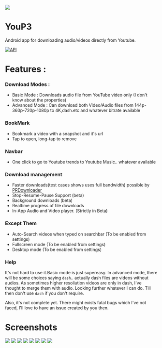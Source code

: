 ![](https://raw.githubusercontent.com/ExploiTR/YouP3/master/app/src/main/res/mipmap-xxxhdpi/ic_launcher.png)
# YouP3
Android app for downloading audio/videos directly from Youtube.

<a href="https://android-arsenal.com/api?level=19"><img src="https://img.shields.io/badge/API-19%2B-brightgreen.svg?style=flat" border="0" alt="API"></a>

# Features :
 
 ### Download Modes :
  * Basic Mode : Downloads audio file from YouTube video only (I don't know about the properties)
  * Advanced Mode : Can download both Video/Audio files from 144p-360p-720p-1080p to 4K,dash.etc and whatever bitrate available
 ### BookMark
  * Bookmark a video with a snapshot and it's url
  * Tap to open, long-tap to remove
 ### Navbar
  * One click to go to Youtube trends to Youtube Music.. whatever available
 ### Download management
  * Faster downloads(test cases shows uses full bandwidth) possible by [PRDownloader](https://github.com/MindorksOpenSource/PRDownloader)
  * Stop-Resume-Pause Support (beta)
  * Background downloads (beta)
  * Realtime progress of file downloads
  * In-App Audio and Video player. (Strictly in Beta)
 ### Except Them
  * Auto-Search videos when typed on searchbar (To be enabled from settings)
  * Fullscreen mode (To be enabled from settings)
  * Desktop mode (To be enabled from settings)
 
### Help
It's not hard to use it.Basic mode is just supereasy. In advanced mode, there will be some choices saying `dash`.. actually dash files are videos without audios. As sometimes higher resoliution videos are only in dash, I've thought to merge them with audio. Looking further whatever I can do. Till then don't use `dash` if you don't require.

Also, it's not complete yet. There might exists fatal bugs which I've not faced, I'll love to have an issue created by you then.
 
# Screenshots

![](https://raw.githubusercontent.com/ExploiTR/YouP3/master/screenshots/device-2018-10-14-193341.png)
![](https://raw.githubusercontent.com/ExploiTR/YouP3/master/screenshots/device-2018-10-14-193503.png)
![](https://raw.githubusercontent.com/ExploiTR/YouP3/master/screenshots/device-2018-12-16-224457.png)
![](https://raw.githubusercontent.com/ExploiTR/YouP3/master/screenshots/device-2018-12-16-224542.png)
![](https://raw.githubusercontent.com/ExploiTR/YouP3/master/screenshots/device-2018-12-16-224636.png)
![](https://raw.githubusercontent.com/ExploiTR/YouP3/master/screenshots/device-2018-12-16-224701.png)
![](https://raw.githubusercontent.com/ExploiTR/YouP3/master/screenshots/device-2018-12-16-224717.png)
![](https://raw.githubusercontent.com/ExploiTR/YouP3/master/screenshots/device-2018-12-16-224800.png)



